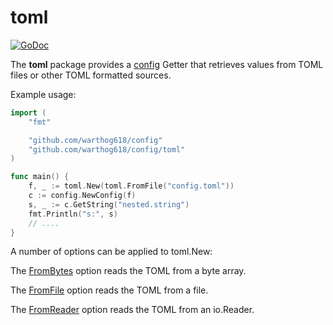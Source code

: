 # toml

[![GoDoc](https://godoc.org/github.com/warthog618/config/toml/sar?status.svg)](https://godoc.org/github.com/warthog618/config/toml)

The **toml** package provides a [config](https://github.com/warthog618/config) Getter that retrieves values from TOML files or other TOML formatted sources.

Example usage:

```go
import (
    "fmt"

    "github.com/warthog618/config"
    "github.com/warthog618/config/toml"
)

func main() {
    f, _ := toml.New(toml.FromFile("config.toml"))
    c := config.NewConfig(f)
    s, _ := c.GetString("nested.string")
    fmt.Println("s:", s)
    // ....
}
```

A number of options can be applied to toml.New:

The [FromBytes](https://godoc.org/github.com/warthog618/config/toml#FromBytes) option reads the TOML from a byte array.

The [FromFile](https://godoc.org/github.com/warthog618/config/toml#FromFile) option reads the TOML from a file.

The [FromReader](https://godoc.org/github.com/warthog618/config/toml#FromReader) option reads the TOML from an io.Reader.
